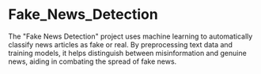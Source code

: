 # Fake_News_Detection
The "Fake News Detection" project uses machine learning to automatically classify news articles as fake or real. By preprocessing text data and training models, it helps distinguish between misinformation and genuine news, aiding in combating the spread of fake news.
